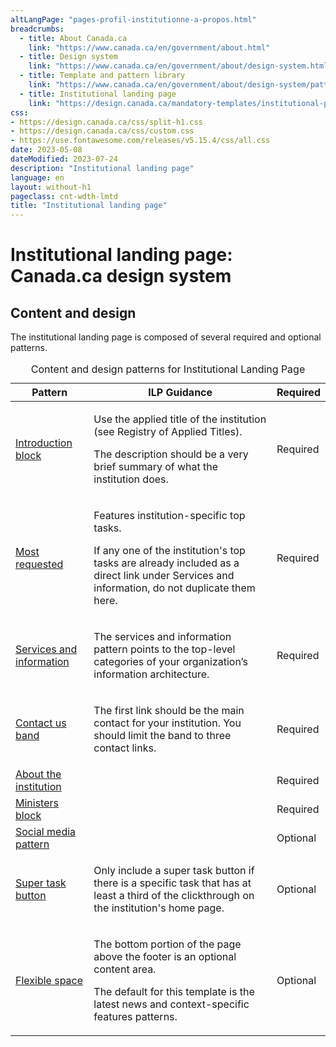 ```yaml
---
altLangPage: "pages-profil-institutionne-a-propos.html"
breadcrumbs:
  - title: About Canada.ca
    link: "https://www.canada.ca/en/government/about.html"
  - title: Design system
    link: "https://www.canada.ca/en/government/about/design-system.html"
  - title: Template and pattern library
    link: "https://www.canada.ca/en/government/about/design-system/pattern-library.html"
  - title: Institutional landing page
    link: "https://design.canada.ca/mandatory-templates/institutional-profile-pages.html"    
css:
- https://design.canada.ca/css/split-h1.css
- https://design.canada.ca/css/custom.css
- https://use.fontawesome.com/releases/v5.15.4/css/all.css
date: 2023-05-08
dateModified: 2023-07-24
description: "Institutional landing page"
language: en
layout: without-h1
pageclass: cnt-wdth-lmtd
title: "Institutional landing page"
---
```

<h1 property="name" id="wb-cont" dir="ltr"><span class="stacked"><span>Institutional landing page</span>: <span>Canada.ca design system</span></span></h1>
<h2>Content and design</h2>
<p>The institutional landing page is composed of several required and optional patterns.</p>
<div class="row mrgn-tp-lg">
  <div class="col-md-8">
    <table class="table table-striped" id="ilp-01" aria-live="polite">
      <caption class="wb-inv">
      Content and design patterns for Institutional Landing Page
      </caption>
      <thead>
        <tr>
          <th class="col-md-4">Pattern</th>
          <th class="col-md-6">ILP Guidance</th>
          <th class="col-md-2">Required</th>
        </tr>
      </thead>
      <tbody>
        <tr>
          <td><a href="#">Introduction block</a></td>
          <td><p>Use the applied title of the institution (see Registry of Applied Titles).</p>
            <p>The description should be a very brief summary of what the institution does.</p></td>
          <td class="text-center"><span class="far fa-check-circle"></span><span class="wb-inv"> Required</span></td>
        </tr>
        <tr>
          <td><a href="#">Most requested</a></td>
          <td><p>Features institution-specific top tasks.</p>
            <p>If any one of the institution's top tasks are already included as a direct link under Services and information, do not duplicate them here.</p></td>
          <td class="text-center"><span class="far fa-check-circle"></span><span class="wb-inv"> Required</span></td>
        </tr>
        <tr>
          <td><a href="#">Services and information</a></td>
          <td><p>The services and information pattern points to the top-level categories of your organization’s information architecture.</p></td>
          <td class="text-center"><span class="far fa-check-circle text-success"></span><span class="wb-inv"> Required</span></td>
        </tr>
        <tr>
          <td><a href="#">Contact us band</a></td>
          <td><p>The first link should be the main contact for your institution. You should limit the band to three contact links.</p></td>
          <td class="text-center"><span class="far fa-check-circle"></span><span class="wb-inv"> Required</span></td>
        </tr>
        <tr>
          <td><a href="#">About the institution</a></td>
          <td></td>
          <td class="text-center"><span class="far fa-check-circle"></span><span class="wb-inv"> Required</span></td>
        </tr>
        <tr>
          <td><a href="#">Ministers block</a></td>
          <td></td>
          <td class="text-center"><span class="far fa-check-circle"></span><span class="wb-inv"> Required</span></td>
        </tr>
        <tr>
          <td><a href="#">Social media pattern</a></td>
          <td></td>
          <td>Optional</td>
        </tr>
        <tr>
          <td><a href="#">Super task button</a></td>
          <td><p>Only include a super task button if there is a specific task that has at least a third of the clickthrough on the institution's home page.</p></td>
          <td>Optional</td>
        </tr>
        <tr>
          <td><a href="#">Flexible space</a></td>
          <td><p>The bottom portion of the page above the footer is an optional content area.</p>
            <p>The default for this template is the latest news and context-specific features patterns.</p></td>
          <td>Optional</td>
        </tr>
      </tbody>
    </table>
  </div>
</div>
